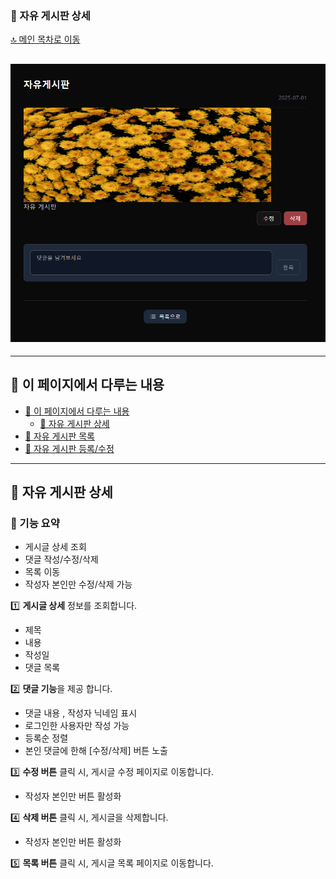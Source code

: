 ### 💬 자유 게시판 상세

[🔝 메인 목차로 이동](../../README.md)

## ![../../Settings/image/자유게시판상세.PNG](../../Settings/image/자유게시판상세.PNG)

---

## 🧭 이 페이지에서 다루는 내용

- [🧭 이 페이지에서 다루는 내용](#-이-페이지에서-다루는-내용)
  - [💬 자유 게시판 상세](#-자유-게시판-상세)
- [💬 자유 게시판 목록](./list.md)
- [💬 자유 게시판 등록/수정](./write.md)

---

## 💬 자유 게시판 상세

### 📍 기능 요약

- 게시글 상세 조회
- 댓글 작성/수정/삭제
- 목록 이동
- 작성자 본인만 수정/삭제 가능

1️⃣ **게시글 상세** 정보를 조회합니다.
- 제목
- 내용
- 작성일
- 댓글 목록

2️⃣ **댓글 기능**을 제공 합니다.
- 댓글 내용 , 작성자 닉네임 표시 
- 로그인한 사용자만 작성 가능
- 등록순 정렬
- 본인 댓글에 한해 [수정/삭제] 버튼 노출

3️⃣ **수정 버튼** 클릭 시, 게시글 수정 페이지로 이동합니다.  
- 작성자 본인만 버튼 활성화


4️⃣ **삭제 버튼** 클릭 시, 게시글을 삭제합니다.
- 작성자 본인만 버튼 활성화

5️⃣ **목록 버튼** 클릭 시, 게시글 목록 페이지로 이동합니다.




